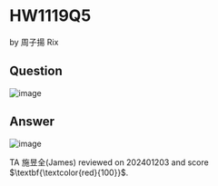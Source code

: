 # HW1119Q5

by 周子揚 Rix

## Question 

![image](https://github.com/user-attachments/assets/3c86a7d4-9119-410f-afec-730d5101ea82)

## Answer

![image](https://github.com/user-attachments/assets/3b216547-9ecf-4f7e-b35e-5d35e14e6d3f)

TA 施昱全(James) reviewed on 202401203 and score $\textbf{\textcolor{red}{100}}$. 
